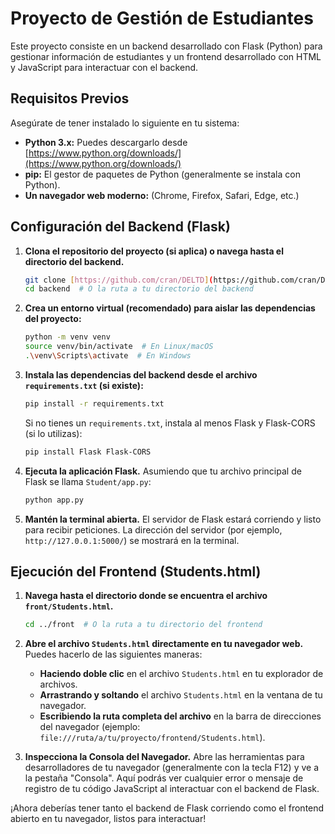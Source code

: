 # Proyecto de Gestión de Estudiantes

Este proyecto consiste en un backend desarrollado con Flask (Python) para gestionar información de estudiantes y un frontend desarrollado con HTML y JavaScript para interactuar con el backend.

## Requisitos Previos

Asegúrate de tener instalado lo siguiente en tu sistema:

* **Python 3.x:** Puedes descargarlo desde [https://www.python.org/downloads/](https://www.python.org/downloads/)
* **pip:** El gestor de paquetes de Python (generalmente se instala con Python).
* **Un navegador web moderno:** (Chrome, Firefox, Safari, Edge, etc.)

## Configuración del Backend (Flask)

1.  **Clona el repositorio del proyecto (si aplica) o navega hasta el directorio del backend.**
    ```bash
    git clone [https://github.com/cran/DELTD](https://github.com/cran/DELTD)
    cd backend  # O la ruta a tu directorio del backend
    ```

2.  **Crea un entorno virtual (recomendado) para aislar las dependencias del proyecto:**
    ```bash
    python -m venv venv
    source venv/bin/activate  # En Linux/macOS
    .\venv\Scripts\activate  # En Windows
    ```

3.  **Instala las dependencias del backend desde el archivo `requirements.txt` (si existe):**
    ```bash
    pip install -r requirements.txt
    ```
    Si no tienes un `requirements.txt`, instala al menos Flask y Flask-CORS (si lo utilizas):
    ```bash
    pip install Flask Flask-CORS
    ```

4.  **Ejecuta la aplicación Flask.** Asumiendo que tu archivo principal de Flask se llama `Student/app.py`:
    ```bash
    python app.py
    ```


5.  **Mantén la terminal abierta.** El servidor de Flask estará corriendo y listo para recibir peticiones. La dirección del servidor (por ejemplo, `http://127.0.0.1:5000/`) se mostrará en la terminal.

## Ejecución del Frontend (Students.html)

1.  **Navega hasta el directorio donde se encuentra el archivo `front/Students.html`.**
    ```bash
    cd ../front  # O la ruta a tu directorio del frontend
    ```

2.  **Abre el archivo `Students.html` directamente en tu navegador web.** Puedes hacerlo de las siguientes maneras:
    * **Haciendo doble clic** en el archivo `Students.html` en tu explorador de archivos.
    * **Arrastrando y soltando** el archivo `Students.html` en la ventana de tu navegador.
    * **Escribiendo la ruta completa del archivo** en la barra de direcciones del navegador (ejemplo: `file:///ruta/a/tu/proyecto/frontend/Students.html`).

3.  **Inspecciona la Consola del Navegador.** Abre las herramientas para desarrolladores de tu navegador (generalmente con la tecla F12) y ve a la pestaña "Consola". Aquí podrás ver cualquier error o mensaje de registro de tu código JavaScript al interactuar con el backend de Flask.

¡Ahora deberías tener tanto el backend de Flask corriendo como el frontend abierto en tu navegador, listos para interactuar!